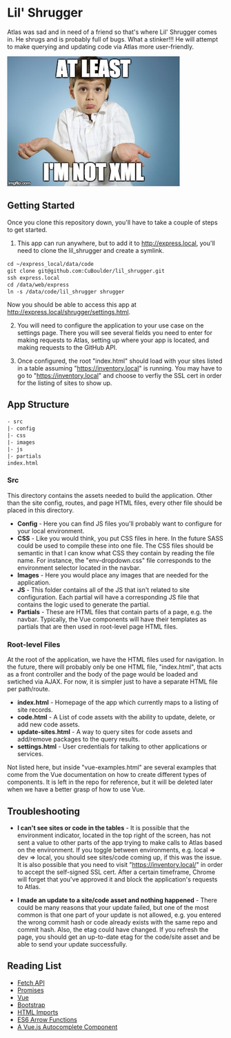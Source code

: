 # Lil' Shrugger

Atlas was sad and in need of a friend so that's where Lil' Shrugger comes in. He shrugs and is probably full of bugs. What a stinker!!! He will attempt to make querying and updating code via Atlas more user-friendly. 


![Lil' Shrugger Logo](/src/images/lil_shrugger.jpg?raw=true "Lil' Shrugger")

## Getting Started

Once you clone this repository down, you'll have to take a couple of steps to get started.

1. This app can run anywhere, but to add it to http://express.local, you'll need to clone the lil_shrugger and create a symlink.

```
cd ~/express_local/data/code
git clone git@github.com:CuBoulder/lil_shrugger.git
ssh express.local
cd /data/web/express
ln -s /data/code/lil_shrugger shrugger
```

Now you should be able to access this app at http://express.local/shrugger/settings.html. 

2. You will need to configure the application to your use case on the settings page. There you will see several fields you need to enter for making requests to Atlas, setting up where your app is located, and making requests to the GitHub API.  

3. Once configured, the root "index.html" should load with your sites listed in a table assuming "https://inventory.local" is running. You may have to go to "https://inventory.local" and choose to verfiy the SSL cert in order for the listing of sites to show up. 

## App Structure 
```
- src
|- config
|- css
|- images
|- js
|- partials
index.html
```
### Src

This directory contains the assets needed to build the application. Other than the site config, routes, and page HTML files, every other file should be placed in this directory. 

- **Config** - Here you can find JS files you'll probably want to configure for your local environment. 
- **CSS** - Like you would think, you put CSS files in here. In the future SASS could be used to compile these into one file.
The CSS files should be semantic in that I can know what CSS they contain by reading the file name. For instance, the "env-dropdown.css" file corresponds to the environment selector located in the navbar. 
- **Images** - Here you would place any images that are needed for the application. 
- **JS** - This folder contains all of the JS that isn't related to site configuration. Each partial will have a corresponding JS file that contains the logic used to generate the partial. 
- **Partials** - These are HTML files that contain parts of a page, e.g. the navbar. Typically, the Vue components will have their templates as partials that are then used in root-level page HTML files. 

### Root-level Files

At the root of the application, we have the HTML files used for navigation. In the future, there will probably only be one HTML file, "index.html", that acts as a front controller and the body of the page would be loaded and swtiched via AJAX. For now, it is simpler just to have a separate HTML file per path/route. 

- **index.html** - Homepage of the app which currently maps to a listing of site records.
- **code.html** - A List of code assets with the ability to update, delete, or add new code assets. 
- **update-sites.html** - A way to query sites for code assets and add/remove packages to the query results. 
- **settings.html** - User credentials for talking to other applications or services. 

Not listed here, but inside "vue-examples.html" are several examples that come from the Vue documentation on how to create different types of components. It is left in the repo for reference, but it will be deleted later when we have a better grasp of how to use Vue. 

## Troubleshooting

- **I can't see sites or code in the tables** - It is possible that the environment indicator, located in the top right of the screen, has not sent a value to other parts of the app trying to make calls to Atlas based on the environment. If you toggle between environments, e.g. local => dev => local, you should see sites/code coming up, if this was the issue. It is also possible that you need to visit "https://inventory.local/" in order to accept the self-signed SSL cert. After a certain timeframe, Chrome will forget that you've approved it and block the application's requests to Atlas. 

- **I made an update to a site/code asset and nothing happened** - There could be many reasons that your update failed, but one of the most common is that one part of your update is not allowed, e.g. you entered the wrong commit hash or code already exists with the same repo and commit hash. Also, the etag could have changed. If you refresh the page, you should get an up-to-date etag for the code/site asset and be able to send your update successfully. 

## Reading List

- [Fetch API](https://developer.mozilla.org/en-US/docs/Web/API/Fetch_API)
- [Promises](https://developer.mozilla.org/en-US/docs/Web/JavaScript/Reference/Global_Objects/Promise)
- [Vue](https://vuejs.org/)
- [Bootstrap](http://getbootstrap.com/css/)
- [HTML Imports](https://www.html5rocks.com/en/tutorials/webcomponents/imports/)
- [ES6 Arrow Functions](https://developer.mozilla.org/en-US/docs/Web/JavaScript/Reference/Functions/Arrow_functions)
- [A Vue.js Autocomplete Component](http://taha-sh.com/blog/building-an-awesome-reusable-autocomplete-input-component-in-vue-21-part-one)


